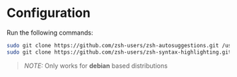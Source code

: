 # Configuration

Run the following commands:

```sh
sudo git clone https://github.com/zsh-users/zsh-autosuggestions.git /usr/share/
sudo git clone https://github.com/zsh-users/zsh-syntax-highlighting.git /usr/share/
```

> _NOTE:_ Only works for **debian** based distributions
